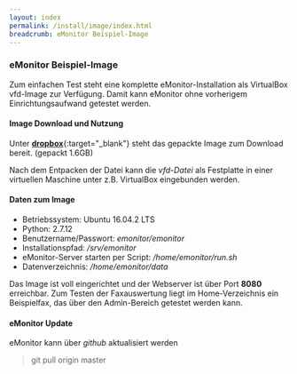 ```yaml
---
layout: index
permalink: /install/image/index.html
breadcrumb: eMonitor Beispiel-Image
---
```


### eMonitor Beispiel-Image

Zum einfachen Test steht eine komplette eMonitor-Installation als VirtualBox vfd-Image zur Verfügung. Damit kann eMonitor ohne vorherigem Einrichtungsaufwand getestet werden.

#### Image Download und Nutzung

Unter [**dropbox**][1]{:target="_blank"} steht das gepackte Image zum Download bereit. (gepackt 1.6GB)

Nach dem Entpacken der Datei kann die *vfd-Datei* als Festplatte in einer virtuellen Maschine unter z.B. VirtualBox eingebunden werden.

#### Daten zum Image

- Betriebssystem: Ubuntu 16.04.2 LTS
- Python: 2.7.12
- Benutzername/Passwort: *emonitor/emonitor*
- Installationspfad: */srv/emonitor*
- eMonitor-Server starten per Script: */home/emonitor/run.sh*
- Datenverzeichnis: */home/emonitor/data*

Das Image ist voll eingerichtet und der Webserver ist über Port **8080** erreichbar. Zum Testen der Faxauswertung liegt im Home-Verzeichnis ein Beispielfax, das über den Admin-Bereich getestet werden kann.

#### eMonitor Update

eMonitor kann über *github* aktualisiert werden

 > git pull origin master


[1]: https://www.dropbox.com/s/zkt2r4i62owzayw/emonitor.tar.gz?dl=0
